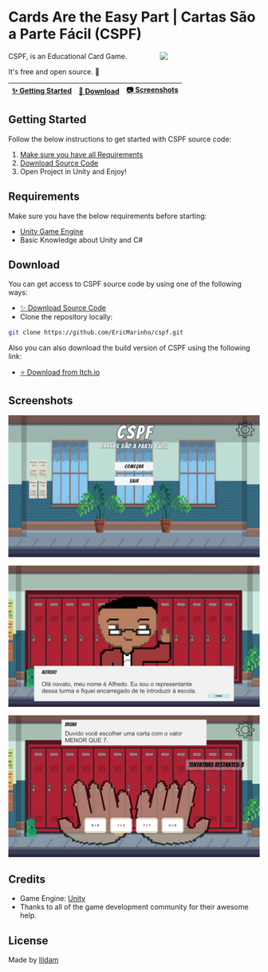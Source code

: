 # Cards Are the Easy Part | Cartas São a Parte Fácil (CSPF)
<img align="right" src="https://img.itch.zone/aW1nLzk4NzMwNTUucG5n/original/xcSV7B.png" width= 200/>
CSPF, is an Educational Card Game.

It's free and open source. :clap:

| [:sparkles: Getting Started](#getting-started) | [:rocket: Download](#download) | [:camera: Screenshots](#screenshots) |
| --------------- | -------- |  -------- |

## Getting Started

Follow the below instructions to get started with CSPF source code:

1. [Make sure you have all Requirements](#requirements)
2. [Download Source Code](#download)
3. Open Project in Unity and Enjoy!

## Requirements

Make sure you have the below requirements before starting:

- [Unity Game Engine](https://unity3d.com)
- Basic Knowledge about Unity and C#

## Download

You can get access to CSPF source code by using one of the following ways:

- [:sparkles: Download Source Code](https://github.com/EricMarinho/cspf/archive/master.zip)
- Clone the repository locally:

```bash
git clone https://github.com/EricMarinho/cspf.git
```

Also you can also download the build version of CSPF using the following link:

- [:star: Download from Itch.io](https://ilidam.itch.io/cspf)

## Screenshots

<p align="center">
  <img src="screenshot1.png"/>
</p>

<p align="center">
  <img src="screenshot2.png"/>
</p>

<p align="center">
  <img src="screenshot3.png"/>
</p>

## Credits

- Game Engine: [Unity](https://unity3d.com/)
- Thanks to all of the game development community for their awesome help.

## License

Made by [Ilidam](https://github.com/EricMarinho)
